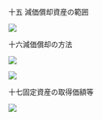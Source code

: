 十五 減価償却資産の範囲

![](https://www.nta.go.jp/tmp/dc556633-cd5f-4c3a-a8df-090474a2f6c9/images/b64eb88825b117d8d99f3799556fd3c5b46ec2cde126435757dd7ff2b38e023b.jpg)

十六減価償却の方法

![](https://www.nta.go.jp/tmp/dc556633-cd5f-4c3a-a8df-090474a2f6c9/images/de97669e588383372d38f12ab99f04db750dcb7955254ebbf7e74833c5d20360.jpg)

![](https://www.nta.go.jp/tmp/dc556633-cd5f-4c3a-a8df-090474a2f6c9/images/4d1b2aeb10514efae67e1ffdb3aa95ff742ad088ecd4749971ad7e70f9dbe417.jpg)

十七固定資産の取得価額等

![](https://www.nta.go.jp/tmp/dc556633-cd5f-4c3a-a8df-090474a2f6c9/images/b6e3137053f8f211fbb239cb50e64534b6ecc0a925c622adc8b41f8b668d9789.jpg)